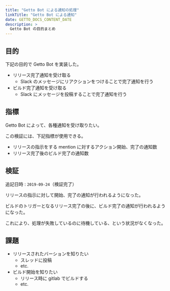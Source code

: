 ```yaml
---
title: "Getto Bot による通知の処理"
linkTitle: "Getto Bot による通知"
date: GETTO_DOCS_CONTENT_DATE
description: >
  Getto Bot の目的まとめ
---
```


## 目的

下記の目的で Getto Bot を実装した。

- リリース完了通知を受け取る
  - Slack のメッセージにリアクションをつけることで完了通知を行う
- ビルド完了通知を受け取る
  - Slack にメッセージを投稿することで完了通知を行う


## 指標

Getto Bot によって、各種通知を受け取りたい。

この検証には、下記指標が使用できる。

- リリースの指示をする mention に対するアクション開始、完了の通知数
- リリース完了後のビルド完了の通知数


## 検証

追記日時 : `2019-09-24`（検証完了）

リリースの指示に対して開始、完了の通知が行われるようになった。

ビルドのトリガーとなるリリース完了の後に、ビルド完了の通知が行われるようになった。

これにより、処理が失敗しているのに待機している、という状況がなくなった。


## 課題

- リリースされたバーションを知りたい
  - スレッドに投稿
  - etc.
- ビルド開始を知りたい
  - リリース時に gitlab でビルドする
  - etc.
